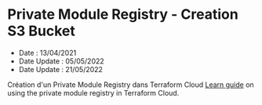 # Private Module Registry - Creation S3 Bucket
- Date : 13/04/2021
- Date Update : 05/05/2022 
- Date Update : 21/05/2022

Création d'un Private Module Registry dans Terraform Cloud
[Learn guide](https://learn.hashicorp.com/terraform/modules/private-modules) 
on using the private module registry in Terraform Cloud.
